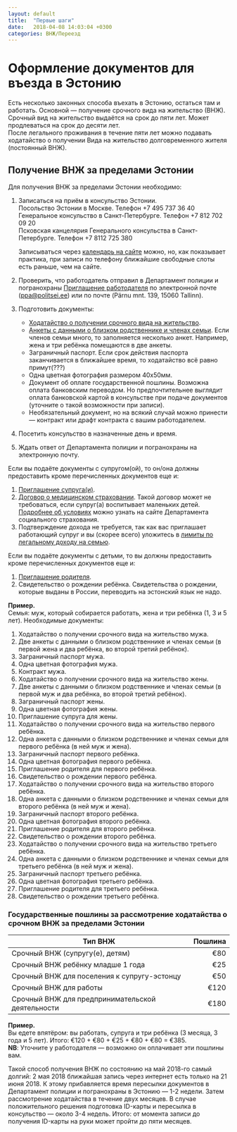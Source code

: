 ```yaml
---
layout: default
title:  "Первые шаги"
date:   2018-04-08 14:03:04 +0300
categories: ВНЖ/Переезд
---
```


# Оформление документов для въезда в Эстонию

Есть несколько законных способа въехать в Эстонию, остаться там и работать. 
Основной — получение срочного вида на жительство (ВНЖ).
Срочный вид на жительство выдаётся на срок до пяти лет. 
Может продлеваться на срок до десяти лет.  
После легального проживания в течение пяти лет можно подавать ходатайство о получении Вида на жительство долговременного жителя (постоянный ВНЖ).

## Получение ВНЖ за пределами Эстонии

Для получения ВНЖ за пределами Эстонии необходимо:
1. Записаться на приём в консульство Эстонии.  
Посольство Эстонии в Москве. Телефон +7 495 737 36 40  
Генеральное консульство в Санкт-Петербурге. Телефон +7 812 702 09 20  
Псковская канцелярия Генерального консульства в Санкт-Петербурге. Телефон +7 8112 725 380

    Записываться через [календарь на сайте](https://broneering.mfa.ee/ru/) можно, но, как показывает практика, при записи по телефону ближайшие свободные слоты есть раньше, чем на сайте.
1. Проверить, что работодатель отправил в Департамент полиции и погранохраны [Приглашение работодателя](https://www2.politsei.ee/dotAsset/528060.pdf) по электронной почте (ppa@politsei.ee) или по почте (Pärnu mnt. 139, 15060 Tallinn).
1. Подготовить документы:
   * [Ходатайство о получении срочного вида на жительство](https://www2.politsei.ee/dotAsset/528056.pdf).
   * [Анкеты с данными о близком родственнике и членах семьи](https://www2.politsei.ee/dotAsset/528052.pdf). Если членов семьи много, то заполняется несколько анкет. Например, жена и три ребёнка помещаются в две анкеты.
   * Заграничный паспорт. Если срок действия паспорта заканчивается в ближайшее время, то ходатайство всё равно примут(???)
   * Одна цветная фотография размером 40х50мм.
   * Документ об оплате государственной пошлины. Возможна оплата банковским переводом. Но предпочтительнее выглядит оплата банковской картой в консульстве при подаче документов (уточните о такой возможности при записи).
   * Необязательный документ, но на всякий случай можно принести — контракт или драфт контракта с вашим работодателем.
1. Посетить консульство в назначенные день и время.
1. Ждать ответ от Департамента полиции и погранохраны на электронную почту.

Если вы подаёте документы с супругом(ой), то он/она должны предоставить кроме перечисленных документов еще и:
1. [Приглашение супруга(и)](https://www2.politsei.ee/dotAsset/528465.pdf).
1. [Договор о медицинском страховании](https://www2.politsei.ee/ru/teenused/elamisluba/tahtajaline-elamisluba/abikaasa-juurde/oluline-info-abikaasa-juurde-elamisloa-taotlejale.dot#kindlustusleping). 
    Такой договор может не требоваться, если супруг(а) воспитывает маленьких детей. [Подробнее об условиях](https://www.sotsiaalkindlustusamet.ee/ru/pensiya-posobiya/dopolnitelnye-vznosy-obyazatelnoy-nakopitelnoy-pensii-i-medicinskoe-strahovanie#%D0%A3%D0%BF%D0%BB%D0%B0%D1%82%D0%B0%20%D1%81%D0%BE%D1%86%D0%B8%D0%B0%D0%BB%D1%8C%D0%BD%D0%BE%D0%B3%D0%BE%20%D0%BD%D0%B0%D0%BB%D0%BE%D0%B3%D0%B0%20%D0%B3%D0%BE%D1%81%D1%83%D0%B4%D0%B0%D1%80%D1%81%D1%82%D0%B2%D0%BE%D0%BC) можно узнать на сайте Департамента социального страхования.
1. Подтверждение дохода не требуется, так как вас приглашает работающий супруг и вы (скорее всего) уложитесь в [лимиты по легальному доходу на семью](https://www2.politsei.ee/ru/teenused/elamisluba/tahtajaline-elamisluba/abikaasa-juurde/oluline-info-abikaasa-juurde-elamisloa-taotlejale.dot#legaalne).

Если вы подаёте документы с детьми, то вы должны предоставить кроме перечисленных документов еще и:
1. [Приглашение родителя](https://www2.politsei.ee/dotAsset/528062.pdf).
1. Свидетельство о рождении ребёнка. 
    Свидетельства о рождении, которые выданы в России, переводить на эстонский язык не надо.

**Пример.**  
Семья: муж, который собирается работать, жена и три ребёнка (1, 3 и 5 лет).
Необходимые документы:
1. Ходатайство о получении срочного вида на жительство мужа.
1. Две анкеты с данными о близком родственнике и членах семьи (в первой жена и два ребёнка, во второй третий ребёнок).
1. Заграничный паспорт мужа.
1. Одна цветная фотография мужа.
1. Контракт мужа.
1. Ходатайство о получении срочного вида на жительство жены.
1. Две анкеты с данными о близком родственнике и членах семьи (в первой муж и два ребёнка, во второй третий ребёнок).
1. Заграничный паспорт жены.
1. Одна цветная фотография жены.
1. Приглашение супруга для жены.
1. Ходатайство о получении срочного вида на жительство первого ребёнка.
1. Одна анкета с данными о близком родственнике и членах семьи для первого ребёнка (в ней муж и жена).
1. Заграничный паспорт первого ребёнка.
1. Одна цветная фотография первого ребёнка.
1. Приглашение родителя для первого ребёнка.
1. Свидетельство о рождении первого ребёнка.
1. Ходатайство о получении срочного вида на жительство второго ребёнка.
1. Одна анкета с данными о близком родственнике и членах семьи для второго ребёнка (в ней муж и жена).
1. Заграничный паспорт второго ребёнка.
1. Одна цветная фотография второго ребёнка.
1. Приглашение родителя для второго ребёнка.
1. Свидетельство о рождении второго ребёнка.
1. Ходатайство о получении срочного вида на жительство третьего ребёнка.
1. Одна анкета с данными о близком родственнике и членах семьи для третьего ребёнка (в ней муж и жена).
1. Заграничный паспорт третьего ребёнка.
1. Одна цветная фотография третьего ребёнка.
1. Приглашение родителя для третьего ребёнка.
1. Свидетельство о рождении третьего ребёнка.

### Государственные пошлины за рассмотрение ходатайства о срочном ВНЖ за пределами Эстонии

|Тип ВНЖ|Пошлина|
|---|---:|
|Срочный ВНЖ (супругу(е), детям)|€80|
|Срочный ВНЖ ребёнку младше 1 года|€25|
|Срочный ВНЖ для поселения к супругу-эстонцу|€50|
|Срочный ВНЖ для работы|€120|
|Срочный ВНЖ для предпринимательской деятельности|€180|

**Пример.**  
Вы едете впятёром: вы работать, супруга и три ребёнка (3 месяца, 3 года и 5 лет).
Итого: €120 + €80 + €25 + €80 + €80 = €385.  
**NB**: Уточните у работодателя — возможно он оплачивает эти пошлины вам.

Такой способ получения ВНЖ по состоянию на май 2018-го самый долгий: 2 мая 2018 ближайшая запись через интернет есть только на 21 июня 2018. К этому прибавляется время пересылки документов в Департамент полиции и погранохраны в Эстонию — 1-2 недели. Затем рассмотрение ходатайства в течение двух месяцев. В случае положительного решения подготовка ID-карты и пересылка в консульство — около 3-4 недель. Итого: от момента записи до получения ID-карты на руки может пройти до пяти месяцев.

